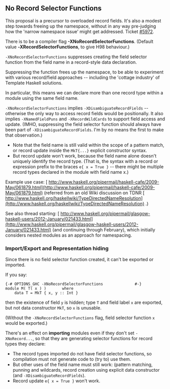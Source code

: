 ## No Record Selector Functions



This proposal is a precursor to overloaded record fields. It's also a modest step towards freeing up the namespace, without in any way pre-judging how the 'narrow namespace issue' might get addressed. Ticket [\#5972](http://gitlabghc.nibbler/ghc/ghc/issues/5972).



There is to be a compiler flag **-XNoRecordSelectorFunctions**. (Default value **‑XRecordSelectorFunctions**, to give H98 behaviour.)



`-XNoRecordSelectorFunctions` suppresses creating the field selector function from the field name in a record-style data declaration.



Suppressing the function frees up the namespace, to be able to experiment with various record/field approaches -- including the 'cottage industry' of Template Haskell solutions.



In particular, this means we can declare more than one record type within a module using the same field name.



`-XNoRecordSelectorFunctions` implies `-XDisambiguateRecordFields` -- otherwise the only way to access record fields would be positionally. It also implies `‑XNamedFieldPuns` and `‑XRecordWildCards` to support field access and update. (IMHO, suppressing the field selector function should always have been part of `-XDisambiguateRecordFields`. I'm by no means the first to make that observation.) 


- Note that the field name is still valid within the scope of a pattern match, or record update inside the `MkT{...}` explicit constructor syntax.
- But record update won't work, because the field name alone doesn't uniquely identify the record type.
  (That is, the syntax with a record or expression prefix to the braces `e{ x = True }` -- there might be multiple record types declared in the module with field name x.)


Example use case: [
http://www.haskell.org/pipermail/haskell-cafe/2009-May/061879.html](http://www.haskell.org/pipermail/haskell-cafe/2009-May/061879.html) (referred from an old Wiki discussion on TDNR [
http://www.haskell.org/haskellwiki/TypeDirectedNameResolution](http://www.haskell.org/haskellwiki/TypeDirectedNameResolution) .)



See also thread starting: [
http://www.haskell.org/pipermail/glasgow-haskell-users/2012-January/021433.html](http://www.haskell.org/pipermail/glasgow-haskell-users/2012-January/021433.html) (and continuing through February), which initially considers nested modules as an approach for namespacing.


### Import/Export and Representation hiding



Since there is no field selector function created, it can't be exported or imported.



If you say:


```wiki
{-# OPTIONS_GHC -XNoRecordSelectorFunctions              #-}
module M( T( x ) )       where
    data T = MkT { x, y :: Int }
```


then the existence of field `y` is hidden;
type `T` and field label `x` are exported, but not data constructor `MkT`, so `x` is unusable.



(Without the `‑XNoRecordSelectorFunctions` flag, field selector function `x` would be exported.)



There's an effect on **importing** modules even if they don't set `-XNoRecord...`, so that they are generating selector functions for record types they declare:


- The record types imported do not have field selector functions, so compilation must not generate code to (try to) use them.
- But other uses of the field name must still work: (pattern matching, punning and wildcards, record creation using explicit data constructor (and `-XDisambiguateRecordFields`).
- Record update `e{ x = True }` won't work.
